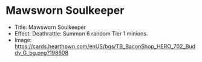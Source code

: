 # Mawsworn Soulkeeper
- Title:  Mawsworn Soulkeeper
- Effect:  Deathrattle: Summon 6 random Tier 1 minions.
- Image:  https://cards.hearthpwn.com/enUS/bgs/TB_BaconShop_HERO_702_Buddy_G_bg.png?198608
